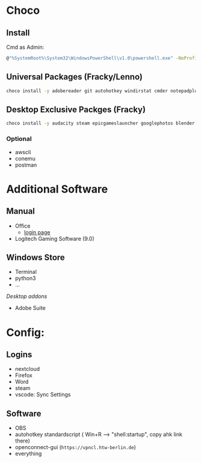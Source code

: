 # Choco

## Install

Cmd as Admin:
```bash
@"%SystemRoot%\System32\WindowsPowerShell\v1.0\powershell.exe" -NoProfile -InputFormat None -ExecutionPolicy Bypass -Command "iex ((New-Object System.Net.WebClient).DownloadString('https://chocolatey.org/install.ps1'))" && SET "PATH=%PATH%;%ALLUSERSPROFILE%\chocolatey\bin"
```

## Universal Packages (Fracky/Lenno)

```bash
choco install -y adobereader git autohotkey windirstat cmder notepadplusplus irfanview 7zip nextcloud-client everything vlc chrome firefox sharex vscode jdk8 keepassxc
```

## Desktop Exclusive Packges (Fracky)

```bash
choco install -y audacity steam epicgameslauncher googlephotos blender docker-desktop duplicati spotify zotero nvidia-display-driver obs-studio filezilla minecraft ffmpeg openconnect-gui nodejs
```

### Optional
- awscli
- conemu
- postman

# Additional Software

## Manual
- Office
    - [login page](https://login.microsoftonline.com)
- Logitech Gaming Software (9.0)

## Windows Store

* Terminal
* python3
* ...

*Desktop addons*
- Adobe Suite

# Config:

## Logins
- nextcloud
- Firefox
- Word
- steam
- vscode: Sync Settings

## Software

- OBS
- autohotkey standardscript ( Win+R --> "shell:startup", copy ahk link there)
- openconnect-gui (`https://vpncl.htw-berlin.de`)
- everything


